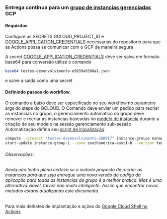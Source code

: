 ### Entrega continua para um [grupo de instancias gerenciadas](https://cloud.google.com/compute/docs/instance-groups/creating-groups-of-managed-instances?hl=pt-br) GCP

#### Requisitos 
Configure as SECRETS GCLOUD_PROJECT_ID e [GOOGLE_APPLICATION_CREDENTIALS](https://console.cloud.google.com/apis/credentials/serviceaccountkey) necessarias do repositorio para que as Actions possa se comunicar com o GCP de maneira segura

A secret [GOOGLE_APPLICATION_CREDENTIALS](https://console.cloud.google.com/apis/credentials/serviceaccountkey) deve ser salva em formato base64 para conversão utilize o comando

```bash
base64 testes-desenvolvimento-e9939a0308a1.json
```
e salve a saida como uma secret


#### Definindo passos do workflow
 O comando a baixo deve ser especificado no seu workflow no parametro args do steps do GCLOUD. 
 O Comando deve enviar um pedido para recriar as instancias no grupo, o gerenciamento automatico do grupo deve remover 
 e recriar as instancias baseadas no [modelo de instancia](https://cloud.google.com/compute/docs/instance-templates/?hl=pt-br) 
 durante a criação do seu modelo na sessão gerenciamento sub-sessão Automatização defina seu [script de inicialização](https://cloud.google.com/compute/docs/startupscript?hl=pt-br) 
 
```bash
compute --project "testes-desenvolvimento-260917" instance-groups managed rolling-action 
start-update instance-group-1 --zone southamerica-east1-b --version template=modelo-update
```

###### Observações: 
###### Ainda não tenho plena certeza se o metodo proposto de recriar as instancias para que seja entregue uma nova versão do codigo da aplicação para todas as instancias do grupo é a melhor pratica. Mas é uma alternativa viavel, talvez não muito inteligente. Assim que encontrar novos metodos estarei atualizando este documento.

Para mais delhates de implantação e ações do [Google Cloud Shell no Actions](https://github.com/marketplace/actions/google-cloud-platform-gcp-cli-gcloud) 
